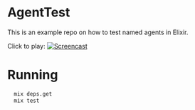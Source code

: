 # AgentTest

This is an example repo on how to test named agents in Elixir.

Click to play:
[![Screencast](https://img.youtube.com/vi/gfI4LVS7pqM/0.jpg)](https://www.youtube.com/watch?v=gfI4LVS7pqM)

# Running

```bash
  mix deps.get
  mix test
```
